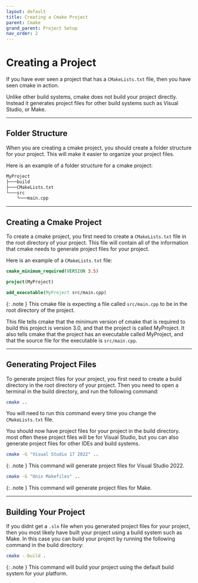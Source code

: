 ```yaml
---
layout: default
title: Creating a Cmake Project
parent: Cmake
grand_parent: Project Setup
nav_order: 2
---
```


# Creating a Project

If you have ever seen a project that has a `CMakeLists.txt` file, then you have seen cmake in action.

Unlike other build systems, cmake does not build your project directly. Instead it generates project files for other build systems such as Visual Studio, or Make.

---

## Folder Structure

When you are creating a cmake project, you should create a folder structure for your project. This will make it easier to organize your project files.

Here is an example of a folder structure for a cmake project:

```xml
MyProject
├───build
├───CMakeLists.txt
└───src
    └───main.cpp
```


---

## Creating a Cmake Project

To create a cmake project, you first need to create a `CMakeLists.txt` file in the root directory of your project. This file will contain all of the information that cmake needs to generate project files for your project.

Here is an example of a `CMakeLists.txt` file:

```cmake
cmake_minimum_required(VERSION 3.5)

project(MyProject)

add_executable(MyProject src/main.cpp)
```

{: .note }
This cmake file is expecting a file called `src/main.cpp` to be in the root directory of the project.

This file tells cmake that the minimum version of cmake that is required to build this project is version 3.0, and that the project is called MyProject. It also tells cmake that the project has an executable called MyProject, and that the source file for the executable is `src/main.cpp`.

---

## Generating Project Files

To generate project files for your project, you first need to create a build directory in the root directory of your project. Then you need to open a terminal in the build directory, and run the following command:

```bash
cmake ..
```

You will need to run this command every time you change the `CMakeLists.txt` file.

You should now have project files for your project in the build directory. most often these project files will be for Visual Studio, but you can also generate project files for other IDEs and build systems.

```bash
cmake -G "Visual Studio 17 2022" ..
```

{: .note }
This command will generate project files for Visual Studio 2022.

```bash
cmake -G "Unix Makefiles" ..
```

{: .note }
This command will generate project files for Make.

---

## Building Your Project

If you didnt get a `.sln` file when you generated project files for your project, then you most likely have built your project using a build system such as Make. In this case you can build your project by running the following command in the build directory:

```bash
cmake --build .
```

{: .note }
This command will build your project using the default build system for your platform.
